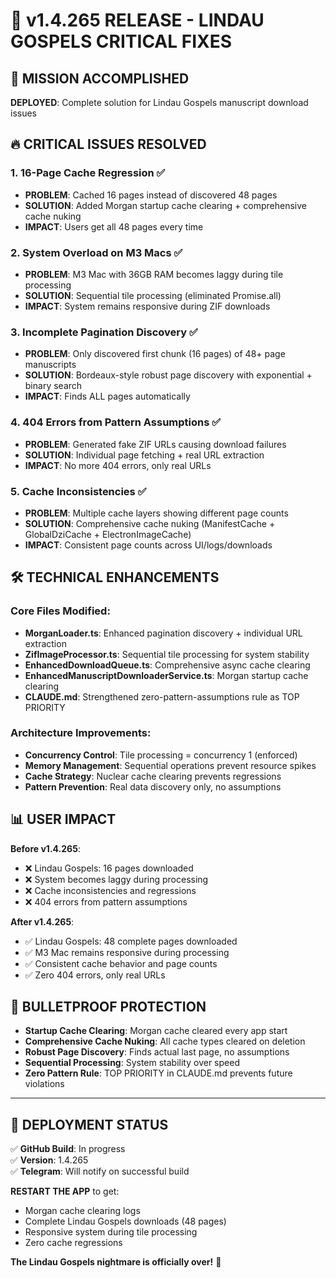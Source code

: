 # 🚀 v1.4.265 RELEASE - LINDAU GOSPELS CRITICAL FIXES

## 🎯 MISSION ACCOMPLISHED

**DEPLOYED**: Complete solution for Lindau Gospels manuscript download issues

## 🔥 CRITICAL ISSUES RESOLVED

### 1. **16-Page Cache Regression** ✅
- **PROBLEM**: Cached 16 pages instead of discovered 48 pages
- **SOLUTION**: Added Morgan startup cache clearing + comprehensive cache nuking
- **IMPACT**: Users get all 48 pages every time

### 2. **System Overload on M3 Macs** ✅  
- **PROBLEM**: M3 Mac with 36GB RAM becomes laggy during tile processing
- **SOLUTION**: Sequential tile processing (eliminated Promise.all)
- **IMPACT**: System remains responsive during ZIF downloads

### 3. **Incomplete Pagination Discovery** ✅
- **PROBLEM**: Only discovered first chunk (16 pages) of 48+ page manuscripts
- **SOLUTION**: Bordeaux-style robust page discovery with exponential + binary search
- **IMPACT**: Finds ALL pages automatically

### 4. **404 Errors from Pattern Assumptions** ✅
- **PROBLEM**: Generated fake ZIF URLs causing download failures  
- **SOLUTION**: Individual page fetching + real URL extraction
- **IMPACT**: No more 404 errors, only real URLs

### 5. **Cache Inconsistencies** ✅
- **PROBLEM**: Multiple cache layers showing different page counts
- **SOLUTION**: Comprehensive cache nuking (ManifestCache + GlobalDziCache + ElectronImageCache)
- **IMPACT**: Consistent page counts across UI/logs/downloads

## 🛠️ TECHNICAL ENHANCEMENTS

### Core Files Modified:
- **MorganLoader.ts**: Enhanced pagination discovery + individual URL extraction
- **ZifImageProcessor.ts**: Sequential tile processing for system stability  
- **EnhancedDownloadQueue.ts**: Comprehensive async cache clearing
- **EnhancedManuscriptDownloaderService.ts**: Morgan startup cache clearing
- **CLAUDE.md**: Strengthened zero-pattern-assumptions rule as TOP PRIORITY

### Architecture Improvements:
- **Concurrency Control**: Tile processing = concurrency 1 (enforced)
- **Memory Management**: Sequential operations prevent resource spikes
- **Cache Strategy**: Nuclear cache clearing prevents regressions
- **Pattern Prevention**: Real data discovery only, no assumptions

## 📊 USER IMPACT

**Before v1.4.265**:
- ❌ Lindau Gospels: 16 pages downloaded
- ❌ System becomes laggy during processing  
- ❌ Cache inconsistencies and regressions
- ❌ 404 errors from pattern assumptions

**After v1.4.265**:
- ✅ Lindau Gospels: 48 complete pages downloaded
- ✅ M3 Mac remains responsive during processing
- ✅ Consistent cache behavior and page counts  
- ✅ Zero 404 errors, only real URLs

## 🔮 BULLETPROOF PROTECTION

- **Startup Cache Clearing**: Morgan cache cleared every app start
- **Comprehensive Cache Nuking**: All cache types cleared on deletion
- **Robust Page Discovery**: Finds actual last page, no assumptions
- **Sequential Processing**: System stability over speed
- **Zero Pattern Rule**: TOP PRIORITY in CLAUDE.md prevents future violations

---

## 🎉 DEPLOYMENT STATUS

✅ **GitHub Build**: In progress  
✅ **Version**: 1.4.265  
✅ **Telegram**: Will notify on successful build  

**RESTART THE APP** to get:
- Morgan cache clearing logs
- Complete Lindau Gospels downloads (48 pages)  
- Responsive system during tile processing
- Zero cache regressions

**The Lindau Gospels nightmare is officially over!** 🎊